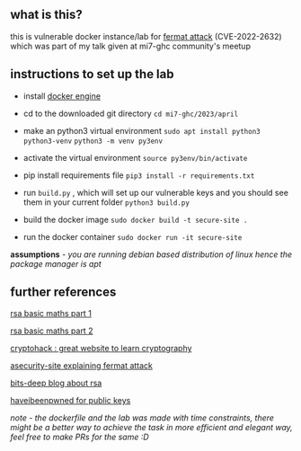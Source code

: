 ## what is this?
this is vulnerable docker instance/lab for [fermat attack](https://fermatattack.secvuln.info/) (CVE-2022-2632) which was part of my talk given at mi7-ghc community's meetup

## instructions to set up the lab

 - install [docker engine](https://docs.docker.com/engine/install/)
 
 - cd to the downloaded git directory
 `cd mi7-ghc/2023/april`
 
 - make an python3 virtual environment 
 `sudo apt install python3 python3-venv`
 `python3 -m venv py3env`

 - activate the virtual environment
 `source py3env/bin/activate`
 
 - pip install requirements file
 `pip3 install -r requirements.txt`
 
 - run `build.py` , which will set up our vulnerable keys and you should see them in your current folder
 `python3 build.py`
 
 - build the docker image
 `sudo docker build -t secure-site .`
 
 - run the docker container
 `sudo docker run -it secure-site`
 
**assumptions** -  *you are running debian based distribution of linux hence the package manager is apt*

## further references 
[rsa basic maths part 1](https://www.youtube.com/watch?v=4zahvcJ9glg)

[rsa basic maths part 2](https://www.youtube.com/watch?v=oOcTVTpUsPQ)

[cryptohack : great website to learn cryptography](https://cryptohack.org/)

[asecurity-site explaining fermat attack](https://asecuritysite.com/rsa/rsa_01)

[bits-deep blog about rsa](https://bitsdeep.com/posts/attacking-rsa-for-fun-and-ctf-points-part-1/) 

[haveibeenpwned for public keys](https://badkeys.info/)

*note - the dockerfile and the lab was made with time constraints, there might be a better way to achieve the task in more efficient and elegant way, feel free to make PRs for the same :D*
